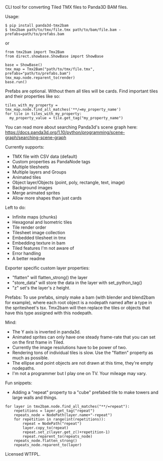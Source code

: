 CLI tool for converting Tiled TMX files to Panda3D BAM files.

Usage:
```
$ pip install panda3d-tmx2bam
$ tmx2bam path/to/tmx/file.tmx path/to/bam/file.bam -prefabs=path/to/prefabs.bam
```
or
```
from tmx2bam import Tmx2Bam
from direct.showbase.ShowBase import ShowBase

base = ShowBase()
tmx_map = Tmx2Bam("path/to/tmx/file.tmx", prefabs="path/to/prefabs.bam")
tmx_map.node.reparent_to(render)
base.run()
```
Prefabs are optional. Without them all tiles will be cards.
Find important tiles and their properties like so:
```
tiles_with_my_property = tmx_map.node.find_all_matches('**/=my_property_name')
for tile in tiles_with_my_property:
  my_property_value = tile.get_tag("my_property_name")
```
You can read more about searching Panda3d's scene graph here:
https://docs.panda3d.org/1.10/python/programming/scene-graph/searching-scene-graph


Currently supports:
* TMX file with CSV data (default)
* Custom properties as PandaNode tags
* Multiple tilesheets
* Multiple layers and Groups
* Animated tiles
* Object layer/Objects (point, poly, rectangle, text, image)
* Background images
* Merge animated sprites
* Allow more shapes than just cards

Left to do:
* Infinite maps (chunks)
* Hexagonal and Isometric tiles
* Tile render order
* Tilesheet image collection
* Embedded tilesheet in tmx
* Embedding texture in bam
* Tiled features I'm not aware of
* Error handling
* A better readme

Exporter specific custom layer properties:
* "flatten" will flatten_strong() the layer
* "store_data" will store the data in the layer with set_python_tag()
* "z" set's the layer's z height.

Prefabs:
To use prefabs, simply make a bam (with blender and blend2bam for example),
where each root object is a nodepath named after a type in the spritesheet's
tsx. Tmx2bam will then replace the tiles or objects that have this type assigned
with this nodepath.

Mind:
* The Y axis is inverted in panda3d.
* Animated sprites can only have one steady frame-rate that you can set on the first frame in Tiled.
* Currently the image resolutions have to be power of two.
* Rendering tons of individual tiles is slow. Use the "flatten" property as much as possible.
* The ellipse and point objects are not drawn at this time, they're empty nodepaths.
* I'm not a programmer but I play one on TV. Your mileage may vary.

Fun snippets:
* Adding a "repeat" property to a "cube" prefabed tile to make towers and large walls and things.
```
for layer in tmx2bam.node.find_all_matches("**/=repeat"):
    repetitions = layer.get_tag("repeat")
    repeats_node = NodePath(layer.name+"-repeat")
    for repetition in range(int(repetitions)):
        repeat = NodePath("repeat")
        layer.copy_to(repeat)
        repeat.set_z(layer.get_z()+repetition-1)
        repeat.reparent_to(repeats_node)
    repeats_node.flatten_strong()
    repeats_node.reparent_to(layer)
```

Licensed WTFPL.
